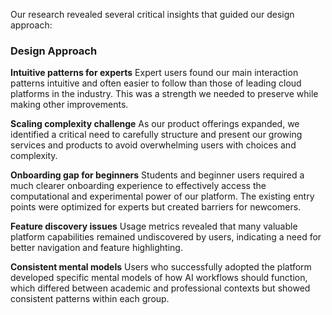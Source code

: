 Our research revealed several critical insights that guided our design approach:

### Design Approach
**Intuitive patterns for experts**
Expert users found our main interaction patterns intuitive and often easier to follow than those of leading cloud platforms in the industry. This was a strength we needed to preserve while making other improvements.

**Scaling complexity challenge** As our product offerings expanded, we identified a critical need to carefully structure and present our growing services and products to avoid overwhelming users with choices and complexity.

**Onboarding gap for beginners**
Students and beginner users required a much clearer onboarding experience to effectively access the computational and experimental power of our platform. The existing entry points were optimized for experts but created barriers for newcomers.

**Feature discovery issues**
Usage metrics revealed that many valuable platform capabilities remained undiscovered by users, indicating a need for better navigation and feature highlighting.

**Consistent mental models**
Users who successfully adopted the platform developed specific mental models of how AI workflows should function, which differed between academic and professional contexts but showed consistent patterns within each group.
